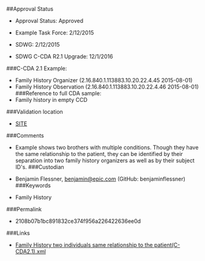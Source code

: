 ##Approval Status 

* Approval Status: Approved
* Example Task Force: 2/12/2015
* SDWG: 2/12/2015

* SDWG C-CDA R2.1 Upgrade: 12/1/2016    

###C-CDA 2.1 Example: 
 

* Family History Organizer (2.16.840.1.113883.10.20.22.4.45 2015-08-01)
* Family History Observation (2.16.840.1.113883.10.20.22.4.46 2015-08-01)
###Reference to full CDA sample:
* Family history in empty CCD


###Validation location

* [SITE](https://sitenv.org/c-cda-validator)


###Comments

* Example shows two brothers with multiple conditions. Though they have the same relationship to the patient, they can be identified by their separation into two family history organizers as well as by their subject ID's.
###Custodian

* Benjamin Flessner, benjamin@epic.com (GitHub: benjaminflessner)
###Keywords

* Family History

###Permalink 

* 2108b07b1bc891832ce374f956a226422636ee0d

###Links 

* [Family History two individuals same relationship to the patient(C-CDA2.1).xml](https://github.com/HL7/C-CDA-Examples/tree/master/Family%20History/Family%20History%20two%20individuals%20same%20relationship%20to%20the%20patient/Family%20History%20two%20individuals%20same%20relationship%20to%20the%20patient%28C-CDA2.1%29.xml)
